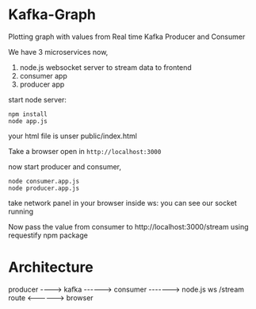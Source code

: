 # Kafka-Graph
Plotting graph with values  from Real time Kafka Producer and Consumer


We have 3 microservices now,
1. node.js websocket server to stream data to frontend 
2. consumer app
3. producer app

start node server:
```
npm install
node app.js 
```

your html file is unser public/index.html

Take a browser open in `http://localhost:3000`


now start producer and consumer,

```
node consumer.app.js
node producer.app.js
```

take network panel in your browser
inside ws: you can see our socket running

Now pass the value from consumer to http://localhost:3000/stream  using requestify npm package

# Architecture

producer ----> kafka ------> consumer -------> node.js ws /stream route <------> browser


